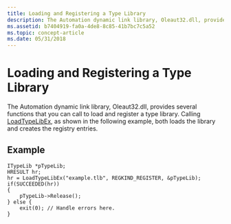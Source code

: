 ```yaml
---
title: Loading and Registering a Type Library
description: The Automation dynamic link library, Oleaut32.dll, provides several functions that you can call to load and register a type library. Calling LoadTypeLibEx, as shown in the following example, both loads the library and creates the registry entries.
ms.assetid: b7404919-fa0a-4de8-8c85-41b7bc7c5a52
ms.topic: concept-article
ms.date: 05/31/2018
---
```


# Loading and Registering a Type Library

The Automation dynamic link library, Oleaut32.dll, provides several functions that you can call to load and register a type library. Calling [LoadTypeLibEx](/windows/win32/api/oleauto/nf-oleauto-loadtypelibex), as shown in the following example, both loads the library and creates the registry entries.

## Example

``` syntax
ITypeLib *pTypeLib;
HRESULT hr;
hr = LoadTypeLibEx("example.tlb", REGKIND_REGISTER, &pTypeLib);
if(SUCCEEDED(hr))
{
    pTypeLib->Release();
} else {
    exit(0); // Handle errors here.
}
```

 

 
